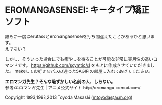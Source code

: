 EROMANGASENSEI: キータイプ矯正ソフト
========================

誰もが一度はerutasoとeromangasenseiを打ち間違えたことがあるかと思います。  
え？ない？

しかし、そういった場合にでも癒やしを得ることが可能な非常に実用性の高いコマンドです。
https://github.com/sgymtic/sl
をもとに作成させていただきました。
makeしてお好きなパスの通ったSAGIRIの部屋に入れてあげてください。

**エロマンガ先生？そんな恥ずかしい名前の人、しらない。**  
参考:エロマンガ先生 | アニメ公式サイト http//eromanga-sensei.com/

Copyright 1993,1998,2013 Toyoda Masashi (mtoyoda@acm.org)
